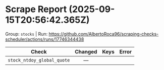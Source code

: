 # Scrape Report (2025-09-15T20:56:42.365Z)

Group: `stocks`  |  Run: https://github.com/AlbertoRoca96/scraping-checks-scheduler/actions/runs/17746344438

| Check | Changed | Keys | Error |
|---|:---:|:--|:--|
| `stock_ntdoy_global_quote` | — |  |  |

